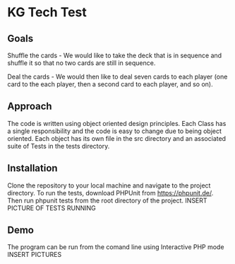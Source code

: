 # KG Tech Test

## Goals

Shuffle the cards - We would like to take the deck that is in sequence and shuffle it so that no two cards are still in sequence.

Deal the cards - We would then like to deal seven cards to each player (one card to the each player, then a second card to each player, and so on).

## Approach

The code is written using object oriented design principles. Each Class has a single responsibility and the code is easy to change due to being object oriented. Each object has its own file in the src directory and an associated suite of Tests in the tests directory.

## Installation
Clone the repository to your local machine and navigate to the project directory.
To run the tests, download PHPUnit from https://phpunit.de/.
Then run phpunit tests from the root directory of the project.
INSERT PICTURE OF TESTS RUNNING

## Demo
The program can be run from the comand line using Interactive PHP mode
INSERT PICTURES
